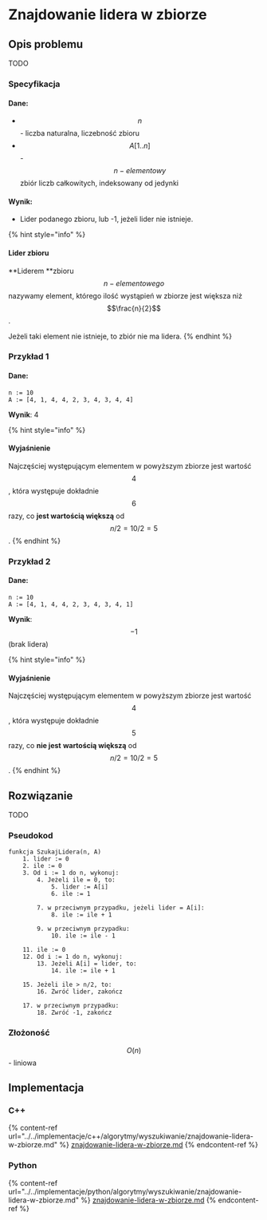 # Znajdowanie lidera w zbiorze

## Opis problemu

TODO

### Specyfikacja

#### Dane:

* $$n$$ - liczba naturalna, liczebność zbioru
* $$A[1..n]$$ - $$n-elementowy$$ zbiór liczb całkowitych, indeksowany od jedynki

#### Wynik:

* Lider podanego zbioru, lub -1, jeżeli lider nie istnieje.

{% hint style="info" %}
#### Lider zbioru

**Liderem **zbioru $$n-elementowego$$ nazywamy element, którego ilość wystąpień w zbiorze jest większa niż $$\frac{n}{2}$$.

Jeżeli taki element nie istnieje, to zbiór nie ma lidera.
{% endhint %}

### Przykład 1

#### Dane:

```
n := 10
A := [4, 1, 4, 4, 2, 3, 4, 3, 4, 4]
```

**Wynik**: 4

{% hint style="info" %}
#### Wyjaśnienie

Najczęściej występującym elementem w powyższym zbiorze jest wartość $$4$$, która występuje dokładnie $$6$$ razy, co **jest wartością większą** od $$n/2=10/2=5$$.
{% endhint %}

### Przykład 2

#### Dane:

```
n := 10
A := [4, 1, 4, 4, 2, 3, 4, 3, 4, 1]
```

**Wynik**: $$-1$$ (brak lidera)

{% hint style="info" %}
#### Wyjaśnienie

Najczęściej występującym elementem w powyższym zbiorze jest wartość $$4$$, która występuje dokładnie $$5$$ razy, co **nie jest** **wartością większą** od $$n/2=10/2=5$$.
{% endhint %}

## Rozwiązanie

TODO

### Pseudokod

```
funkcja SzukajLidera(n, A)
    1. lider := 0
    2. ile := 0
    3. Od i := 1 do n, wykonuj:
        4. Jeżeli ile = 0, to:
            5. lider := A[i]
            6. ile := 1
        
        7. w przeciwnym przypadku, jeżeli lider = A[i]:
            8. ile := ile + 1
        
        9. w przeciwnym przypadku:
            10. ile := ile - 1
        
    11. ile := 0
    12. Od i := 1 do n, wykonuj:
        13. Jeżeli A[i] = lider, to:
            14. ile := ile + 1
        
    15. Jeżeli ile > n/2, to:
        16. Zwróć lider, zakończ
    
    17. w przeciwnym przypadku:
        18. Zwróć -1, zakończ
```

### Złożoność

$$O(n)$$ - liniowa

## Implementacja

### C++

{% content-ref url="../../implementacje/c++/algorytmy/wyszukiwanie/znajdowanie-lidera-w-zbiorze.md" %}
[znajdowanie-lidera-w-zbiorze.md](../../implementacje/c++/algorytmy/wyszukiwanie/znajdowanie-lidera-w-zbiorze.md)
{% endcontent-ref %}

### Python

{% content-ref url="../../implementacje/python/algorytmy/wyszukiwanie/znajdowanie-lidera-w-zbiorze.md" %}
[znajdowanie-lidera-w-zbiorze.md](../../implementacje/python/algorytmy/wyszukiwanie/znajdowanie-lidera-w-zbiorze.md)
{% endcontent-ref %}

